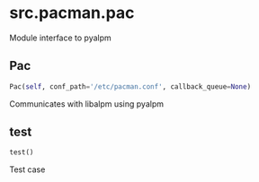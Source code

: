 <h1 id="src.pacman.pac">src.pacman.pac</h1>

Module interface to pyalpm
<h2 id="src.pacman.pac.Pac">Pac</h2>

```python
Pac(self, conf_path='/etc/pacman.conf', callback_queue=None)
```
Communicates with libalpm using pyalpm
<h2 id="src.pacman.pac.test">test</h2>

```python
test()
```
Test case

